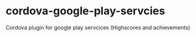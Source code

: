 # cordova-google-play-servcies
Cordova plugin for google play servcices (Highscores and achievements)
